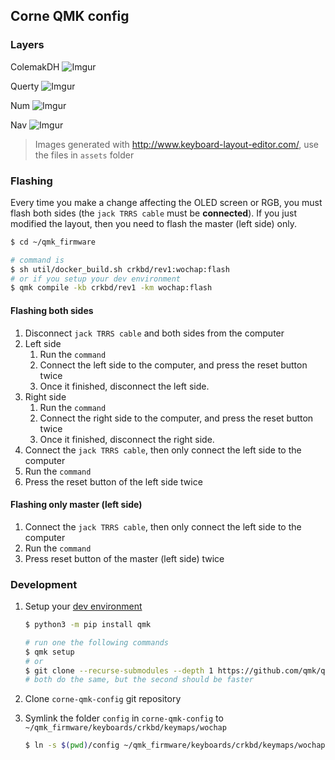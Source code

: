 ## Corne QMK config

### Layers

ColemakDH
![Imgur](https://i.imgur.com/1igKPoQ.jpg)

Querty
![Imgur](https://i.imgur.com/OMmmfWw.png)

Num
![Imgur](https://i.imgur.com/70txcxD.png)

Nav
![Imgur](https://i.imgur.com/YICzLky.png)

> Images generated with http://www.keyboard-layout-editor.com/, use the files in `assets` folder

### Flashing

Every time you make a change affecting the OLED screen or RGB, you must flash both sides (the `jack TRRS cable` must be **connected**). If you just modified the layout, then you need to flash the master (left side) only.

```sh
$ cd ~/qmk_firmware

# command is
$ sh util/docker_build.sh crkbd/rev1:wochap:flash
# or if you setup your dev environment
$ qmk compile -kb crkbd/rev1 -km wochap:flash
```

#### Flashing both sides

1. Disconnect `jack TRRS cable` and both sides from the computer
1. Left side
   1. Run the `command`
   1. Connect the left side to the computer, and press the reset button twice
   1. Once it finished, disconnect the left side.
1. Right side
   1. Run the `command`
   1. Connect the right side to the computer, and press the reset button twice
   1. Once it finished, disconnect the right side.
1. Connect the `jack TRRS cable`, then only connect the left side to the computer
1. Run the `command`
1. Press the reset button of the left side twice

#### Flashing only master (left side)

1. Connect the `jack TRRS cable`, then only connect the left side to the computer
1. Run the `command`
1. Press reset button of the master (left side) twice

### Development

1. Setup your [dev environment](https://docs.qmk.fm/#/newbs_getting_started)

   ```sh
   $ python3 -m pip install qmk

   # run one the following commands
   $ qmk setup
   # or
   $ git clone --recurse-submodules --depth 1 https://github.com/qmk/qmk_firmware.git ~/qmk_firmware
   # both do the same, but the second should be faster
   ```

1. Clone `corne-qmk-config` git repository
1. Symlink the folder `config` in `corne-qmk-config` to `~/qmk_firmware/keyboards/crkbd/keymaps/wochap`
   ```sh
   $ ln -s $(pwd)/config ~/qmk_firmware/keyboards/crkbd/keymaps/wochap
   ```

